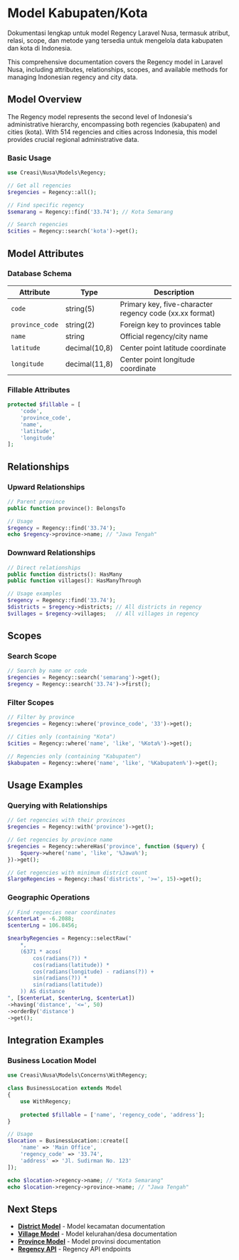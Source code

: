 # Model Kabupaten/Kota

Dokumentasi lengkap untuk model Regency Laravel Nusa, termasuk atribut, relasi, scope, dan metode yang tersedia untuk mengelola data kabupaten dan kota di Indonesia.

This comprehensive documentation covers the Regency model in Laravel Nusa, including attributes, relationships, scopes, and available methods for managing Indonesian regency and city data.

## Model Overview

The Regency model represents the second level of Indonesia's administrative hierarchy, encompassing both regencies (kabupaten) and cities (kota). With 514 regencies and cities across Indonesia, this model provides crucial regional administrative data.

### Basic Usage

```php
use Creasi\Nusa\Models\Regency;

// Get all regencies
$regencies = Regency::all();

// Find specific regency
$semarang = Regency::find('33.74'); // Kota Semarang

// Search regencies
$cities = Regency::search('kota')->get();
```

## Model Attributes

### Database Schema

| Attribute | Type | Description |
|-----------|------|-------------|
| `code` | string(5) | Primary key, five-character regency code (xx.xx format) |
| `province_code` | string(2) | Foreign key to provinces table |
| `name` | string | Official regency/city name |
| `latitude` | decimal(10,8) | Center point latitude coordinate |
| `longitude` | decimal(11,8) | Center point longitude coordinate |

### Fillable Attributes

```php
protected $fillable = [
    'code',
    'province_code',
    'name', 
    'latitude',
    'longitude'
];
```

## Relationships

### Upward Relationships

```php
// Parent province
public function province(): BelongsTo

// Usage
$regency = Regency::find('33.74');
echo $regency->province->name; // "Jawa Tengah"
```

### Downward Relationships

```php
// Direct relationships
public function districts(): HasMany
public function villages(): HasManyThrough

// Usage examples
$regency = Regency::find('33.74');
$districts = $regency->districts; // All districts in regency
$villages = $regency->villages;   // All villages in regency
```

## Scopes

### Search Scope

```php
// Search by name or code
$regencies = Regency::search('semarang')->get();
$regency = Regency::search('33.74')->first();
```

### Filter Scopes

```php
// Filter by province
$regencies = Regency::where('province_code', '33')->get();

// Cities only (containing "Kota")
$cities = Regency::where('name', 'like', '%Kota%')->get();

// Regencies only (containing "Kabupaten")
$kabupaten = Regency::where('name', 'like', '%Kabupaten%')->get();
```

## Usage Examples

### Querying with Relationships

```php
// Get regencies with their provinces
$regencies = Regency::with('province')->get();

// Get regencies by province name
$regencies = Regency::whereHas('province', function ($query) {
    $query->where('name', 'like', '%Jawa%');
})->get();

// Get regencies with minimum district count
$largeRegencies = Regency::has('districts', '>=', 15)->get();
```

### Geographic Operations

```php
// Find regencies near coordinates
$centerLat = -6.2088;
$centerLng = 106.8456;

$nearbyRegencies = Regency::selectRaw("
    *,
    (6371 * acos(
        cos(radians(?)) * 
        cos(radians(latitude)) * 
        cos(radians(longitude) - radians(?)) + 
        sin(radians(?)) * 
        sin(radians(latitude))
    )) AS distance
", [$centerLat, $centerLng, $centerLat])
->having('distance', '<=', 50)
->orderBy('distance')
->get();
```

## Integration Examples

### Business Location Model

```php
use Creasi\Nusa\Models\Concerns\WithRegency;

class BusinessLocation extends Model
{
    use WithRegency;
    
    protected $fillable = ['name', 'regency_code', 'address'];
}

// Usage
$location = BusinessLocation::create([
    'name' => 'Main Office',
    'regency_code' => '33.74',
    'address' => 'Jl. Sudirman No. 123'
]);

echo $location->regency->name; // "Kota Semarang"
echo $location->regency->province->name; // "Jawa Tengah"
```

## Next Steps

- **[District Model](/id/api/models/district)** - Model kecamatan documentation
- **[Village Model](/id/api/models/village)** - Model kelurahan/desa documentation
- **[Province Model](/id/api/models/province)** - Model provinsi documentation
- **[Regency API](/id/api/regencies)** - Regency API endpoints
